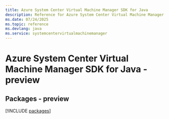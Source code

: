 ```yaml
---
title: Azure System Center Virtual Machine Manager SDK for Java
description: Reference for Azure System Center Virtual Machine Manager SDK for Java
ms.date: 07/24/2025
ms.topic: reference
ms.devlang: java
ms.service: systemcentervirtualmachinemanager
---
```

# Azure System Center Virtual Machine Manager SDK for Java - preview
## Packages - preview
[!INCLUDE [packages](system-center-virtual-machine-manager-index.md)]